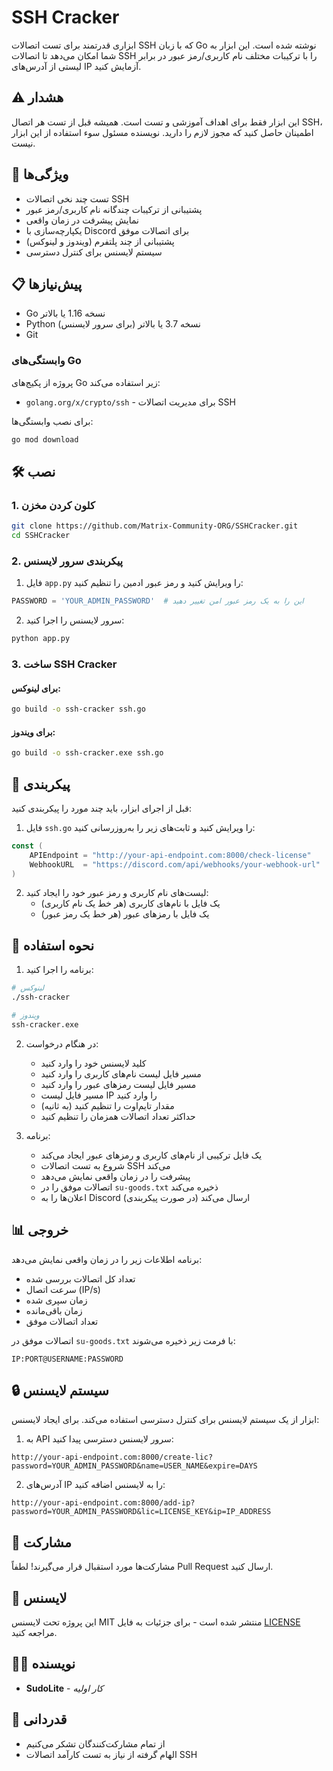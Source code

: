 # SSH Cracker

ابزاری قدرتمند برای تست اتصالات SSH که با زبان Go نوشته شده است. این ابزار به شما امکان می‌دهد تا اتصالات SSH را با ترکیبات مختلف نام کاربری/رمز عبور در برابر لیستی از آدرس‌های IP آزمایش کنید.

## ⚠️ هشدار

این ابزار فقط برای اهداف آموزشی و تست است. همیشه قبل از تست هر اتصال SSH، اطمینان حاصل کنید که مجوز لازم را دارید. نویسنده مسئول سوء استفاده از این ابزار نیست.

## 🚀 ویژگی‌ها

- تست چند نخی اتصالات SSH
- پشتیبانی از ترکیبات چندگانه نام کاربری/رمز عبور
- نمایش پیشرفت در زمان واقعی
- یکپارچه‌سازی با Discord برای اتصالات موفق
- پشتیبانی از چند پلتفرم (ویندوز و لینوکس)
- سیستم لایسنس برای کنترل دسترسی

## 📋 پیش‌نیازها

- Go نسخه 1.16 یا بالاتر
- Python نسخه 3.7 یا بالاتر (برای سرور لایسنس)
- Git

### وابستگی‌های Go

پروژه از پکیج‌های Go زیر استفاده می‌کند:
- `golang.org/x/crypto/ssh` - برای مدیریت اتصالات SSH

برای نصب وابستگی‌ها:
```bash
go mod download
```

## 🛠️ نصب

### 1. کلون کردن مخزن

```bash
git clone https://github.com/Matrix-Community-ORG/SSHCracker.git
cd SSHCracker
```

### 2. پیکربندی سرور لایسنس

1. فایل `app.py` را ویرایش کنید و رمز عبور ادمین را تنظیم کنید:
```python
PASSWORD = 'YOUR_ADMIN_PASSWORD'  # این را به یک رمز عبور امن تغییر دهید
```

2. سرور لایسنس را اجرا کنید:
```bash
python app.py
```

### 3. ساخت SSH Cracker

#### برای لینوکس:
```bash
go build -o ssh-cracker ssh.go
```

#### برای ویندوز:
```bash
go build -o ssh-cracker.exe ssh.go
```

## 🔧 پیکربندی

قبل از اجرای ابزار، باید چند مورد را پیکربندی کنید:

1. فایل `ssh.go` را ویرایش کنید و ثابت‌های زیر را به‌روزرسانی کنید:
```go
const (
    APIEndpoint = "http://your-api-endpoint.com:8000/check-license"
    WebhookURL  = "https://discord.com/api/webhooks/your-webhook-url"
)
```

2. لیست‌های نام کاربری و رمز عبور خود را ایجاد کنید:
   - یک فایل با نام‌های کاربری (هر خط یک نام کاربری)
   - یک فایل با رمزهای عبور (هر خط یک رمز عبور)

## 🚀 نحوه استفاده

1. برنامه را اجرا کنید:
```bash
# لینوکس
./ssh-cracker

# ویندوز
ssh-cracker.exe
```

2. در هنگام درخواست:
   - کلید لایسنس خود را وارد کنید
   - مسیر فایل لیست نام‌های کاربری را وارد کنید
   - مسیر فایل لیست رمزهای عبور را وارد کنید
   - مسیر فایل لیست IP را وارد کنید
   - مقدار تایم‌اوت را تنظیم کنید (به ثانیه)
   - حداکثر تعداد اتصالات همزمان را تنظیم کنید

3. برنامه:
   - یک فایل ترکیبی از نام‌های کاربری و رمزهای عبور ایجاد می‌کند
   - شروع به تست اتصالات SSH می‌کند
   - پیشرفت را در زمان واقعی نمایش می‌دهد
   - اتصالات موفق را در `su-goods.txt` ذخیره می‌کند
   - اعلان‌ها را به Discord ارسال می‌کند (در صورت پیکربندی)

## 📊 خروجی

برنامه اطلاعات زیر را در زمان واقعی نمایش می‌دهد:
- تعداد کل اتصالات بررسی شده
- سرعت اتصال (IP/s)
- زمان سپری شده
- زمان باقی‌مانده
- تعداد اتصالات موفق

اتصالات موفق در `su-goods.txt` با فرمت زیر ذخیره می‌شوند:
```
IP:PORT@USERNAME:PASSWORD
```

## 🔒 سیستم لایسنس

ابزار از یک سیستم لایسنس برای کنترل دسترسی استفاده می‌کند. برای ایجاد لایسنس:

1. به API سرور لایسنس دسترسی پیدا کنید:
```
http://your-api-endpoint.com:8000/create-lic?password=YOUR_ADMIN_PASSWORD&name=USER_NAME&expire=DAYS
```

2. آدرس‌های IP را به لایسنس اضافه کنید:
```
http://your-api-endpoint.com:8000/add-ip?password=YOUR_ADMIN_PASSWORD&lic=LICENSE_KEY&ip=IP_ADDRESS
```

## 🤝 مشارکت

مشارکت‌ها مورد استقبال قرار می‌گیرند! لطفاً Pull Request ارسال کنید.

## 📝 لایسنس

این پروژه تحت لایسنس MIT منتشر شده است - برای جزئیات به فایل [LICENSE](LICENSE) مراجعه کنید.

## 👨‍💻 نویسنده

- **SudoLite** - *کار اولیه*

## 🙏 قدردانی

- از تمام مشارکت‌کنندگان تشکر می‌کنیم
- الهام گرفته از نیاز به تست کارآمد اتصالات SSH 